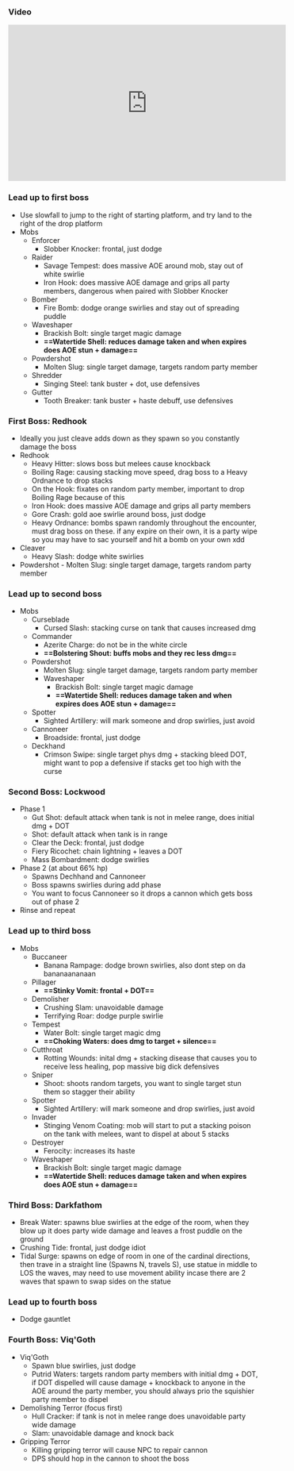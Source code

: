 ### Video
<iframe width="560" height="315" src="https://www.youtube.com/embed/qOQ5GAHK9m0?si=cRzg8Ou9Al4QZId1" title="YouTube video player" frameborder="0" allow="accelerometer; autoplay; clipboard-write; encrypted-media; gyroscope; picture-in-picture; web-share" referrerpolicy="strict-origin-when-cross-origin" allowfullscreen></iframe>

### Lead up to first boss
- Use slowfall to jump to the right of starting platform, and try land to the right of the drop platform
- Mobs
	- Enforcer
		- Slobber Knocker: frontal, just dodge
	- Raider
		- Savage Tempest: does massive AOE around mob, stay out of white swirlie
		- Iron Hook: does massive AOE damage and grips all party members, dangerous when paired with Slobber Knocker
	- Bomber
		- Fire Bomb: dodge orange swirlies and stay out of spreading puddle
	- Waveshaper
		- Brackish Bolt: single target magic damage
		- **==Watertide Shell: reduces damage taken and when expires does AOE stun + damage==**
	- Powdershot
		- Molten Slug: single target damage, targets random party member
	- Shredder
		- Singing Steel: tank buster + dot, use defensives
	- Gutter
		- Tooth Breaker: tank buster + haste debuff, use defensives

### First Boss: Redhook
- Ideally you just cleave adds down as they spawn so you constantly damage the boss
- Redhook
	- Heavy Hitter: slows boss but melees cause knockback
	- Boiling Rage: causing stacking move speed, drag boss to a Heavy Ordnance to drop stacks
	- On the Hook: fixates on random party member, important to drop Boiling Rage because of this
	- Iron Hook: does massive AOE damage and grips all party members
	- Gore Crash: gold aoe swirlie around boss, just dodge
	- Heavy Ordnance: bombs spawn randomly throughout the encounter, must drag boss on these. if any expire on their own, it is a party wipe so you may have to sac yourself and hit a bomb on your own xdd
- Cleaver
	- Heavy Slash: dodge white swirlies
- Powdershot
		- Molten Slug: single target damage, targets random party member

### Lead up to second boss
- Mobs
	- Curseblade
		- Cursed Slash: stacking curse on tank that causes increased dmg
	- Commander
		- Azerite Charge: do not be in the white circle
		- **==Bolstering Shout: buffs mobs and they rec less dmg==**
	- Powdershot
		- Molten Slug: single target damage, targets random party member
	  - Waveshaper
		- Brackish Bolt: single target magic damage
		- **==Watertide Shell: reduces damage taken and when expires does AOE stun + damage==**
	- Spotter
		- Sighted Artillery: will mark someone and drop swirlies, just avoid
	- Cannoneer
		- Broadside: frontal, just dodge
	- Deckhand
		- Crimson Swipe: single target phys dmg + stacking bleed DOT, might want to pop a defensive if stacks get too high with the curse
### Second Boss: Lockwood
- Phase 1
	- Gut Shot: default attack when tank is not in melee range, does initial dmg + DOT
	- Shot: default attack when tank is in range
	- Clear the Deck: frontal, just dodge
	- Fiery Ricochet: chain lightning + leaves a DOT
	- Mass Bombardment: dodge swirlies
- Phase 2 (at about 66% hp)
	- Spawns Dechhand and Cannoneer
	- Boss spawns swirlies during add phase
	- You want to focus Cannoneer so it drops a cannon which gets boss out of phase 2
- Rinse and repeat

### Lead up to third boss
- Mobs
	- Buccaneer
		- Banana Rampage: dodge brown swirlies, also dont step on da bananaananaan
	- Pillager
		- **==Stinky Vomit: frontal + DOT==**
	- Demolisher
		- Crushing Slam: unavoidable damage
		- Terrifying Roar: dodge purple swirlie
	- Tempest
		- Water Bolt: single target magic dmg
		- **==Choking Waters: does dmg to target + silence==**
	- Cutthroat
		- Rotting Wounds: inital dmg + stacking disease that causes you to receive less healing, pop massive big dick defensives
	- Sniper
		- Shoot: shoots random targets, you want to single target stun them so stagger their ability
	- Spotter
		- Sighted Artillery: will mark someone and drop swirlies, just avoid
	- Invader
		- Stinging Venom Coating: mob will start to put a stacking poison on the tank with melees, want to dispel at about 5 stacks
	- Destroyer
		- Ferocity: increases its haste 
	-  Waveshaper
		- Brackish Bolt: single target magic damage
		- **==Watertide Shell: reduces damage taken and when expires does AOE stun + damage==**

### Third Boss: Darkfathom
- Break Water: spawns blue swirlies at the edge of the room, when they blow up it does party wide damage and leaves a frost puddle on the ground
- Crushing Tide: frontal, just dodge idiot
- Tidal Surge: spawns on edge of room in one of the cardinal directions, then trave in a straight line (Spawns N, travels S), use statue in middle to LOS the waves, may need to use movement ability incase there are 2 waves that spawn to swap sides on the statue

### Lead up to fourth boss
- Dodge gauntlet
### Fourth Boss: Viq'Goth
- Viq'Goth
	- Spawn blue swirlies, just dodge
	- Putrid Waters: targets random party members with initial dmg + DOT, if DOT dispelled will cause damage + knockback to anyone in the AOE around the party member, you should always prio the squishier party member to dispel
- Demolishing Terror (focus first)
	- Hull Cracker: if tank is not in melee range does unavoidable party wide damage
	- Slam: unavoidable damage and knock back
- Gripping Terror
	- Killing gripping terror will cause NPC to repair cannon
	- DPS should hop in the cannon to shoot the boss